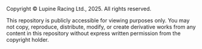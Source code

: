 Copyright © Lupine Racing Ltd., 2025. All rights reserved.

This repository is publicly accessible for viewing purposes only.
You may not copy, reproduce, distribute, modify, or create derivative works from any content in this repository without express written permission from the copyright holder.
